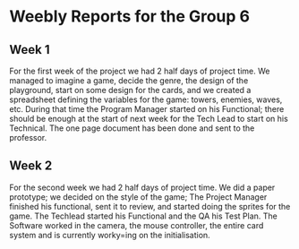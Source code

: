 # Weebly Reports for the Group 6

## Week 1

For the first week of the project we had 2 half days of project time. We managed to imagine a game, decide the genre, the design of the playground, start on some design for the cards,  and we created a spreadsheet defining the variables for the game: towers, enemies, waves, etc.
During that time the Program Manager started on his Functional; there should be enough at the start of next week for the Tech Lead to start on his Technical. The one page document has been done and sent to the professor.

## Week 2

For the second week we had 2 half days of project time. We did a paper prototype; we decided on the style of the game; The Project Manager finished his functional, sent it to review, and started doing the sprites for the game. The Techlead started his Functional and the QA his Test Plan. The Software worked in the camera, the mouse controller, the entire card system and is currently worky=ing on the initialisation.
